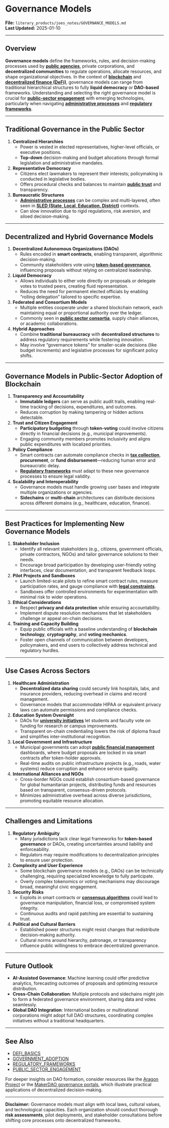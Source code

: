 # Governance Models

**File:** `literary_products/joes_notes/GOVERNANCE_MODELS.md`\
**Last Updated:** 2025-01-10

***

## Overview

**Governance models** define the frameworks, rules, and decision-making processes used by [**public agencies**](../misc/public_agencies.md), private corporations, and **decentralized communities** to regulate operations, allocate resources, and shape organizational objectives. In the context of [**blockchain**](../crypto_economics/bitcoin_basics.md) and [**decentralized finance (DeFi)**](../DEFI_BASICS.md), governance models can range from traditional hierarchical structures to fully **liquid democracy** or **DAO-based** frameworks. Understanding and selecting the right governance model is crucial for [**public-sector engagement**](../governance/public_sector_engagement.md) with emerging technologies, particularly when navigating [**administrative processes**](../BUSINESS/administrative_processes.mds.md) and [**regulatory frameworks**](../governance/regulatory_frameworks.md).

***

## Traditional Governance in the Public Sector

1. **Centralized Hierarchies**
   * Power is vested in elected representatives, higher-level officials, or executive positions.
   * **Top-down** decision-making and budget allocations through formal legislation and administrative mandates.
2. **Representative Democracy**
   * Citizens elect lawmakers to represent their interests; policymaking is conducted in legislative bodies.
   * Offers procedural checks and balances to maintain [**public trust**](../misc/public_trust.md) and transparency.
3. **Bureaucratic Structures**
   * [**Administrative processes**](../BUSINESS/administrative_processes.mds.md) can be complex and multi-layered, often seen in [**SLED (State, Local, Education, District)**](../misc/sled_vertices.md) contexts.
   * Can slow innovation due to rigid regulations, risk aversion, and siloed decision-making.

***

## Decentralized and Hybrid Governance Models

1. **Decentralized Autonomous Organizations (DAOs)**
   * Rules encoded in **smart contracts**, enabling transparent, algorithmic decision-making.
   * Community stakeholders vote using [**token-based governance**](../CRYPTO/CRYPTOCURRENCIES.MD), influencing proposals without relying on centralized leadership.
2. **Liquid Democracy**
   * Allows individuals to either vote directly on proposals or delegate votes to trusted peers, creating fluid representation.
   * Reduces the need for permanent elected officials by enabling “rolling delegation” tailored to specific expertise.
3. **Federated and Consortium Models**
   * Multiple entities cooperate under a shared blockchain network, each maintaining equal or proportional authority over the ledger.
   * Commonly seen in [**public sector consortia**](../STRATEGY/innovations_in_public_sector.md), supply chain alliances, or academic collaborations.
4. **Hybrid Approaches**
   * Combine **traditional bureaucracy** with **decentralized structures** to address regulatory requirements while fostering innovation.
   * May involve “governance tokens” for smaller-scale decisions (like budget increments) and legislative processes for significant policy shifts.

***

## Governance Models in Public-Sector Adoption of Blockchain

1. **Transparency and Accountability**
   * **Immutable ledgers** can serve as public audit trails, enabling real-time tracking of decisions, expenditures, and outcomes.
   * Reduces corruption by making tampering or hidden actions detectable.
2. **Trust and Citizen Engagement**
   * **Participatory budgeting** through **token-voting** could involve citizens directly in financial decisions (e.g., municipal improvements).
   * Engaging community members promotes inclusivity and aligns public expenditures with localized priorities.
3. **Policy Compliance**
   * Smart contracts can automate compliance checks in [**tax collection**](../BUSINESS/administrative_processes.mds.md#tax-collection-reform), **procurement**, or **fund disbursement**—reducing human error and bureaucratic delay.
   * [**Regulatory frameworks**](../governance/regulatory_frameworks.md) must adapt to these new governance processes to ensure legal validity.
4. **Scalability and Interoperability**
   * Governance models must handle growing user bases and integrate multiple organizations or agencies.
   * **Sidechains** or **multi-chain** architectures can distribute decisions across different domains (e.g., healthcare, education, finance).

***

## Best Practices for Implementing New Governance Models

1. **Stakeholder Inclusion**
   * Identify all relevant stakeholders (e.g., citizens, government officials, private contractors, NGOs) and tailor governance solutions to their needs.
   * Encourage broad participation by developing user-friendly voting interfaces, clear documentation, and transparent feedback loops.
2. **Pilot Projects and Sandboxes**
   * Launch limited-scale pilots to refine smart contract rules, measure participation rates, and gauge compliance with [**legal constraints**](../BLOCKCHAIN_REGULATIONS.md).
   * Sandboxes offer controlled environments for experimentation with minimal risk to wider operations.
3. **Ethical Considerations**
   * Respect **privacy and data protection** while ensuring accountability.
   * Implement dispute resolution mechanisms that let stakeholders challenge or appeal on-chain decisions.
4. **Training and Capacity Building**
   * Equip public officials with a baseline understanding of **blockchain technology**, **cryptography**, and **voting mechanics**.
   * Foster open channels of communication between developers, policymakers, and end users to collectively address technical and regulatory hurdles.

***

## Use Cases Across Sectors

1. **Healthcare Administration**
   * **Decentralized data sharing** could securely link hospitals, labs, and insurance providers, reducing overhead in claims and record management.
   * Governance models that accommodate HIPAA or equivalent privacy laws can automate permissions and compliance checks.
2. **Education System Oversight**
   * DAOs for [**university initiatives**](../misc/university_initiatives.md) let students and faculty vote on funding for research or campus improvements.
   * Transparent on-chain credentialing lowers the risk of diploma fraud and simplifies inter-institutional recognition.
3. **Local Government and Infrastructure**
   * Municipal governments can adopt [**public financial management**](../STRATEGY/financial_systems.md) dashboards, where budget proposals are locked in via smart contracts after token-holder approvals.
   * Real-time audits on public infrastructure projects (e.g., roads, water systems) reduce corruption and enhance service quality.
4. **International Alliances and NGOs**
   * Cross-border NGOs could establish consortium-based governance for global humanitarian projects, distributing funds and resources based on transparent, consensus-driven protocols.
   * Minimizes administrative overhead across diverse jurisdictions, promoting equitable resource allocation.

***

## Challenges and Limitations

1. **Regulatory Ambiguity**
   * Many jurisdictions lack clear legal frameworks for **token-based governance** or DAOs, creating uncertainties around liability and enforceability.
   * Regulators may require modifications to decentralization principles to ensure user protection.
2. **Complexity and User Experience**
   * Some blockchain governance models (e.g., DAOs) can be technically challenging, requiring specialized knowledge to fully participate.
   * Overly complex tokenomics or voting mechanisms may discourage broad, meaningful civic engagement.
3. **Security Risks**
   * Exploits in smart contracts or [**consensus algorithms**](../CRYPTO/CRYPTOGRPAHY_BASICS_.MD) could lead to governance manipulation, financial loss, or compromised system integrity.
   * Continuous audits and rapid patching are essential to sustaining trust.
4. **Political and Cultural Barriers**
   * Established power structures might resist changes that redistribute decision-making authority.
   * Cultural norms around hierarchy, patronage, or transparency influence public willingness to embrace decentralized governance.

***

## Future Outlook

* **AI-Assisted Governance**: Machine learning could offer predictive analytics, forecasting outcomes of proposals and optimizing resource distribution.
* **Cross-Chain Collaboration**: Multiple protocols and sidechains might join to form a federated governance environment, sharing data and votes seamlessly.
* **Global DAO Integration**: International bodies or multinational corporations might adopt full DAO structures, coordinating complex initiatives without a traditional headquarters.

***

## See Also

* [DEFI\_BASICS](../DEFI_BASICS.md)
* [GOVERNMENT\_ADOPTION](../misc/government_adoption.md)
* [REGULATORY\_FRAMEWORKS](../governance/regulatory_frameworks.md)
* [PUBLIC\_SECTOR\_ENGAGEMENT](../governance/public_sector_engagement.md)

For deeper insights on DAO formation, consider resources like the [Aragon Project](https://aragon.org/) or the [MakerDAO governance portals](https://makerdao.com/en/governance/), which illustrate practical applications of decentralized decision-making.

***

**Disclaimer:** Governance models must align with local laws, cultural values, and technological capacities. Each organization should conduct thorough **risk assessments**, pilot deployments, and stakeholder consultations before shifting core processes onto decentralized frameworks.
